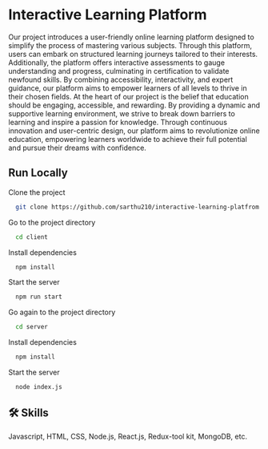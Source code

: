 
# Interactive Learning Platform
Our project introduces a user-friendly online learning platform designed to
simplify the process of mastering various subjects. Through this platform,
users can embark on structured learning journeys tailored to their interests. 
Additionally, the platform offers
interactive assessments to gauge understanding and progress, culminating in
certification to validate newfound skills. By combining accessibility,
interactivity, and expert guidance, our platform aims to empower learners of
all levels to thrive in their chosen fields.
At the heart of our project is the belief that education should be engaging,
accessible, and rewarding. By providing a dynamic and supportive learning
environment, we strive to break down barriers to learning and inspire a
passion for knowledge. Through continuous innovation and user-centric
design, our platform aims to revolutionize online education, empowering
learners worldwide to achieve their full potential and pursue their dreams with
confidence.



## Run Locally

Clone the project

```bash
  git clone https://github.com/sarthu210/interactive-learning-platfrom.git
```

Go to the project directory

```bash
  cd client
```

Install dependencies

```bash
  npm install
```

Start the server

```bash
  npm run start
```

Go again to the project directory

```bash
  cd server
```

Install dependencies

```bash
  npm install
```

Start the server

```bash
  node index.js
```


## 🛠 Skills
Javascript, HTML, CSS, Node.js, React.js, Redux-tool kit, MongoDB, etc.

